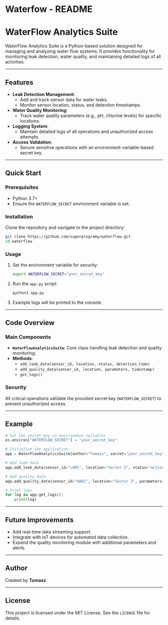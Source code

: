 # Waterfow - README

# WaterFlow Analytics Suite

WaterFlow Analytics Suite is a Python-based solution designed for managing and analyzing water flow systems. It provides functionality for monitoring leak detection, water quality, and maintaining detailed logs of all activities.

---

## Features

- **Leak Detection Management**:
  - Add and track sensor data for water leaks.
  - Monitor sensor location, status, and detection timestamps.
- **Water Quality Monitoring**:
  - Track water quality parameters (e.g., pH, chlorine levels) for specific locations.
- **Logging System**:
  - Maintain detailed logs of all operations and unauthorized access attempts.
- **Access Validation**:
  - Secure sensitive operations with an environment-variable-based secret key.

---

## Quick Start

### Prerequisites
- Python 3.7+
- Ensure the `WATERFLOW_SECRET` environment variable is set.

### Installation
Clone the repository and navigate to the project directory:
```bash
git clone https://github.com/superprogramy/waterflow.git
cd waterflow
```

### Usage
1. Set the environment variable for security:
   ```bash
   export WATERFLOW_SECRET="your_secret_key"
   ```

2. Run the `app.py` script:
   ```bash
   python3 app.py
   ```

3. Example logs will be printed to the console.

---

## Code Overview

### Main Components
- **`WaterFlowAnalyticsSuite`**: Core class handling leak detection and quality monitoring.
- **Methods**:
  - `add_leak_data(sensor_id, location, status, detection_time)`
  - `add_quality_data(sensor_id, location, parameters, timestamp)`
  - `get_logs()`

### Security
All critical operations validate the provided secret key (`WATERFLOW_SECRET`) to prevent unauthorized access.

---

## Example
```python
# Set the secret key in environment variables
os.environ["WATERFLOW_SECRET"] = "your_secret_key"

# Initialize the application
app = WaterFlowAnalyticsSuite(author="Tomasz", secret="your_secret_key")

# Add leak data
app.add_leak_data(sensor_id="L001", location="Sector 5", status="active", detection_time="2024-11-26 10:00")

# Add quality data
app.add_quality_data(sensor_id="Q001", location="Sector 3", parameters={"pH": 7.2, "chlorine": 0.5}, timestamp="2024-11-26 10:15")

# Print logs
for log in app.get_logs():
    print(log)
```

---

## Future Improvements
- Add real-time data streaming support.
- Integrate with IoT devices for automated data collection.
- Expand the quality monitoring module with additional parameters and alerts.

---

## Author
Created by **Tomasz**.

---

## License
This project is licensed under the MIT License. See the `LICENSE` file for details.
